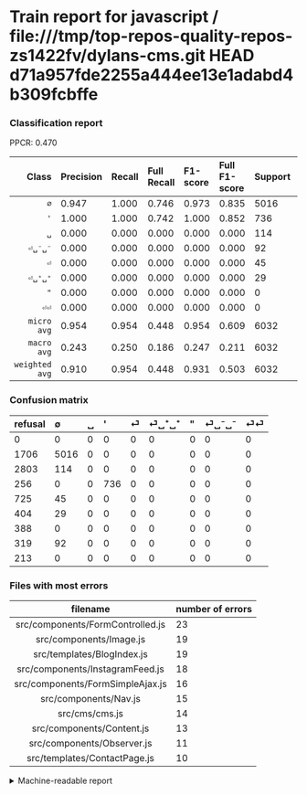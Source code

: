 # Train report for javascript / file:///tmp/top-repos-quality-repos-zs1422fv/dylans-cms.git HEAD d71a957fde2255a444ee13e1adabd4b309fcbffe

### Classification report

PPCR: 0.470

| Class | Precision | Recall | Full Recall | F1-score | Full F1-score | Support | Full Support | PPCR |
|------:|:----------|:-------|:------------|:---------|:---------|:--------|:-------------|:-----|
| `∅` | 0.947| 1.000| 0.746| 0.973| 0.835| 5016| 6722| 0.746 |
| `'` | 1.000| 1.000| 0.742| 1.000| 0.852| 736| 992| 0.742 |
| `␣` | 0.000| 0.000| 0.000| 0.000| 0.000| 114| 2917| 0.039 |
| `⏎␣⁻␣⁻` | 0.000| 0.000| 0.000| 0.000| 0.000| 92| 411| 0.224 |
| `⏎` | 0.000| 0.000| 0.000| 0.000| 0.000| 45| 770| 0.058 |
| `⏎␣⁺␣⁺` | 0.000| 0.000| 0.000| 0.000| 0.000| 29| 433| 0.067 |
| `"` | 0.000| 0.000| 0.000| 0.000| 0.000| 0| 388| 0.000 |
| `⏎⏎` | 0.000| 0.000| 0.000| 0.000| 0.000| 0| 213| 0.000 |
| `micro avg` | 0.954| 0.954| 0.448| 0.954| 0.609| 6032| 12846| 0.470 |
| `macro avg` | 0.243| 0.250| 0.186| 0.247| 0.211| 6032| 12846| 0.470 |
| `weighted avg` | 0.910| 0.954| 0.448| 0.931| 0.503| 6032| 12846| 0.470 |

### Confusion matrix

|refusal|  ∅| ␣| '| ⏎| ⏎␣⁺␣⁺| "| ⏎␣⁻␣⁻| ⏎⏎| 
|:---|:---|:---|:---|:---|:---|:---|:---|:---|
|0 |0 |0 |0 |0 |0 |0 |0 |0 |
|1706 |5016 |0 |0 |0 |0 |0 |0 |0 |
|2803 |114 |0 |0 |0 |0 |0 |0 |0 |
|256 |0 |0 |736 |0 |0 |0 |0 |0 |
|725 |45 |0 |0 |0 |0 |0 |0 |0 |
|404 |29 |0 |0 |0 |0 |0 |0 |0 |
|388 |0 |0 |0 |0 |0 |0 |0 |0 |
|319 |92 |0 |0 |0 |0 |0 |0 |0 |
|213 |0 |0 |0 |0 |0 |0 |0 |0 |

### Files with most errors

| filename | number of errors|
|:----:|:-----|
| src/components/FormControlled.js | 23 |
| src/components/Image.js | 19 |
| src/templates/BlogIndex.js | 19 |
| src/components/InstagramFeed.js | 18 |
| src/components/FormSimpleAjax.js | 16 |
| src/components/Nav.js | 15 |
| src/cms/cms.js | 14 |
| src/components/Content.js | 13 |
| src/components/Observer.js | 11 |
| src/templates/ContactPage.js | 10 |

<details>
    <summary>Machine-readable report</summary>
```json
{
  "cl_report": {"\"": {"f1-score": 0.0, "precision": 0.0, "recall": 0.0, "support": 0}, "\u0027": {"f1-score": 1.0, "precision": 1.0, "recall": 1.0, "support": 736}, "macro avg": {"f1-score": 0.24660589604344452, "precision": 0.24339123867069487, "recall": 0.25, "support": 6032}, "micro avg": {"f1-score": 0.9535809018567639, "precision": 0.9535809018567639, "recall": 0.9535809018567639, "support": 6032}, "weighted avg": {"f1-score": 0.9310015577638167, "precision": 0.9096159856395297, "recall": 0.9535809018567639, "support": 6032}, "\u2205": {"f1-score": 0.9728471683475562, "precision": 0.947129909365559, "recall": 1.0, "support": 5016}, "\u23ce": {"f1-score": 0.0, "precision": 0.0, "recall": 0.0, "support": 45}, "\u23ce\u23ce": {"f1-score": 0.0, "precision": 0.0, "recall": 0.0, "support": 0}, "\u23ce\u2423\u207a\u2423\u207a": {"f1-score": 0.0, "precision": 0.0, "recall": 0.0, "support": 29}, "\u23ce\u2423\u207b\u2423\u207b": {"f1-score": 0.0, "precision": 0.0, "recall": 0.0, "support": 92}, "\u2423": {"f1-score": 0.0, "precision": 0.0, "recall": 0.0, "support": 114}},
  "cl_report_full": {"\"": {"f1-score": 0.0, "precision": 0.0, "recall": 0.0, "support": 388}, "\u0027": {"f1-score": 0.8518518518518519, "precision": 1.0, "recall": 0.7419354838709677, "support": 992}, "macro avg": {"f1-score": 0.21082496625432223, "precision": 0.24339123867069487, "recall": 0.18601774625447495, "support": 12846}, "micro avg": {"f1-score": 0.6093865875622417, "precision": 0.9535809018567639, "recall": 0.44776584150708393, "support": 12846}, "weighted avg": {"f1-score": 0.502585417576002, "precision": 0.5728325744010032, "recall": 0.44776584150708393, "support": 12846}, "\u2205": {"f1-score": 0.8347478781827259, "precision": 0.947129909365559, "recall": 0.7462064861648319, "support": 6722}, "\u23ce": {"f1-score": 0.0, "precision": 0.0, "recall": 0.0, "support": 770}, "\u23ce\u23ce": {"f1-score": 0.0, "precision": 0.0, "recall": 0.0, "support": 213}, "\u23ce\u2423\u207a\u2423\u207a": {"f1-score": 0.0, "precision": 0.0, "recall": 0.0, "support": 433}, "\u23ce\u2423\u207b\u2423\u207b": {"f1-score": 0.0, "precision": 0.0, "recall": 0.0, "support": 411}, "\u2423": {"f1-score": 0.0, "precision": 0.0, "recall": 0.0, "support": 2917}},
  "ppcr": 0.46956250973065544
}
```
</details>
